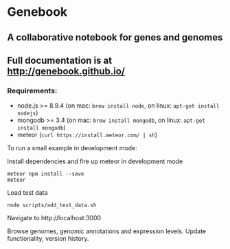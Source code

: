 # Genebook
## A collaborative notebook for genes and genomes
Full documentation is at http://genebook.github.io/
----
### Requirements:

* node.js >= 8.9.4 (on mac: ```brew install node```, on linux: ```apt-get install nodejs```)
* mongodb >= 3.4 (on mac: ```brew install mongodb```, on linux: ```apt-get install mongodb```)
* meteor (```curl https://install.meteor.com/ | sh```) 


To run a small example in development mode:

Install dependencies and fire up meteor in development mode

```
meteor npm install --save
meteor
```

Load test data

```
node scripts/add_test_data.sh
```

Navigate to http://localhost:3000

Browse genomes, genomic annotations and expression levels. Update functionality, version history.

